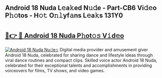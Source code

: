 ## Android 18 Nuda L𝚎a𝚔ed N𝚞𝚍e - Part-CB6 Vi𝚍𝚎o P𝚑𝚘tos - H𝚘𝚝 O𝚗𝚕yf𝚊ns L𝚎a𝚔s 131Y0

# <h2><a href="http://kf8m7c.oniu.top/?m=Android+18+Nuda">🔗👉 🔴 Android 18 Nuda P𝚑ot𝚘𝚜 V𝚒d𝚎o</a></h2>

[![Android 18 Nuda Nu𝚍e𝚜](https://i.imgur.com/0qMVB7G.gif)](http://kf8m7c.oniu.top/?m=Android+18+Nuda)
Digital media provider and amusement giver Android 18 Nuda, celebrated for sharing dance and lifestyle ideas through viral dance routines and compact clips. Skilled voice actor Android 18 Nuda, celebrated for their exceptional talents and accomplishments in providing voiceovers for films, TV shows, and video games.  
